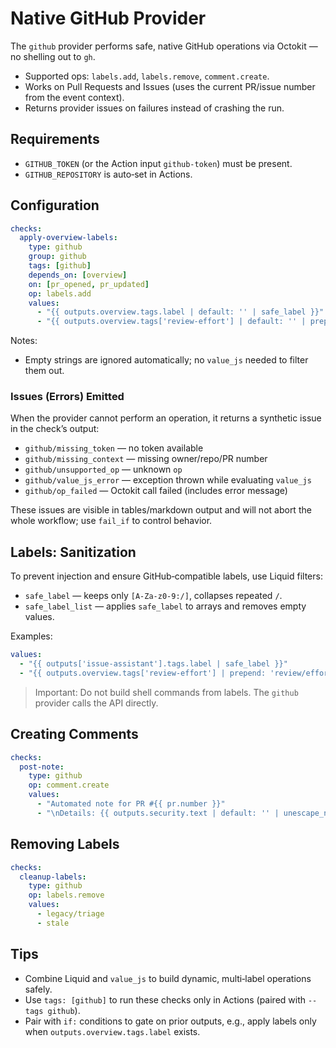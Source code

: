 # Native GitHub Provider

The `github` provider performs safe, native GitHub operations via Octokit — no shelling out to `gh`.

- Supported ops: `labels.add`, `labels.remove`, `comment.create`.
- Works on Pull Requests and Issues (uses the current PR/issue number from the event context).
- Returns provider issues on failures instead of crashing the run.

## Requirements

- `GITHUB_TOKEN` (or the Action input `github-token`) must be present.
- `GITHUB_REPOSITORY` is auto‑set in Actions.

## Configuration

```yaml
checks:
  apply-overview-labels:
    type: github
    group: github
    tags: [github]
    depends_on: [overview]
    on: [pr_opened, pr_updated]
    op: labels.add
    values:
      - "{{ outputs.overview.tags.label | default: '' | safe_label }}"
      - "{{ outputs.overview.tags['review-effort'] | default: '' | prepend: 'review/effort:' | safe_label }}"
```

Notes:
- Empty strings are ignored automatically; no `value_js` needed to filter them out.

### Issues (Errors) Emitted

When the provider cannot perform an operation, it returns a synthetic issue in the check’s output:

- `github/missing_token` — no token available
- `github/missing_context` — missing owner/repo/PR number
- `github/unsupported_op` — unknown `op`
- `github/value_js_error` — exception thrown while evaluating `value_js`
- `github/op_failed` — Octokit call failed (includes error message)

These issues are visible in tables/markdown output and will not abort the whole workflow; use `fail_if` to control behavior.

## Labels: Sanitization

To prevent injection and ensure GitHub‑compatible labels, use Liquid filters:

- `safe_label` — keeps only `[A-Za-z0-9:/]`, collapses repeated `/`.
- `safe_label_list` — applies `safe_label` to arrays and removes empty values.

Examples:
```yaml
values:
  - "{{ outputs['issue-assistant'].tags.label | safe_label }}"
  - "{{ outputs.overview.tags['review-effort'] | prepend: 'review/effort:' | safe_label }}"
```

> Important: Do not build shell commands from labels. The `github` provider calls the API directly.

## Creating Comments

```yaml
checks:
  post-note:
    type: github
    op: comment.create
    values:
      - "Automated note for PR #{{ pr.number }}"
      - "\nDetails: {{ outputs.security.text | default: '' | unescape_newlines }}"
```

## Removing Labels

```yaml
checks:
  cleanup-labels:
    type: github
    op: labels.remove
    values:
      - legacy/triage
      - stale
```

## Tips

- Combine Liquid and `value_js` to build dynamic, multi‑label operations safely.
- Use `tags: [github]` to run these checks only in Actions (paired with `--tags github`).
- Pair with `if:` conditions to gate on prior outputs, e.g., apply labels only when `outputs.overview.tags.label` exists.

